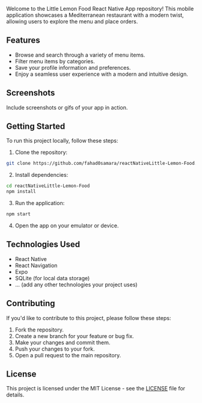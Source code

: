 



Welcome to the Little Lemon Food React Native App repository! This mobile application showcases a Mediterranean restaurant with a modern twist, allowing users to explore the menu and place orders.

## Features

- Browse and search through a variety of menu items.
- Filter menu items by categories.
- Save your profile information and preferences.
- Enjoy a seamless user experience with a modern and intuitive design.

## Screenshots

Include screenshots or gifs of your app in action.

## Getting Started

To run this project locally, follow these steps:

1. Clone the repository:

```bash
git clone https://github.com/fahad0samara/reactNativeLittle-Lemon-Food.git
```

2. Install dependencies:

```bash
cd reactNativeLittle-Lemon-Food
npm install
```

3. Run the application:

```bash
npm start
```

4. Open the app on your emulator or device.

## Technologies Used

- React Native
- React Navigation
- Expo
- SQLite (for local data storage)
- ... (add any other technologies your project uses)

## Contributing

If you'd like to contribute to this project, please follow these steps:

1. Fork the repository.
2. Create a new branch for your feature or bug fix.
3. Make your changes and commit them.
4. Push your changes to your fork.
5. Open a pull request to the main repository.

## License

This project is licensed under the MIT License - see the [LICENSE](LICENSE) file for details.


